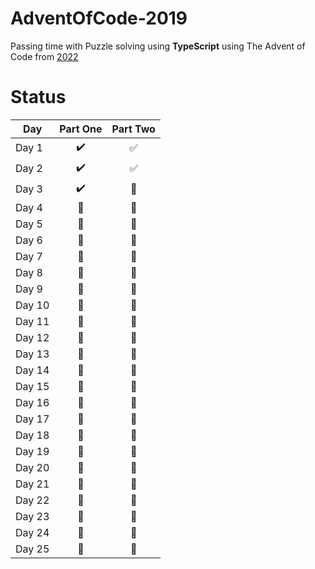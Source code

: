 # AdventOfCode-2019

Passing time with Puzzle solving using **TypeScript** using The Advent of Code from [2022](https://adventofcode.com/2022) 


# Status

| Day  | Part One | Part Two | 
|---|:---:|:---:|
| Day 1| :heavy_check_mark: | :white_check_mark: |
| Day 2| :heavy_check_mark: | :white_check_mark: |
| Day 3| :heavy_check_mark: | :pencil: |
| Day 4| :pencil: | :pencil: |
| Day 5| :pencil: | :pencil: |
| Day 6| :pencil: | :pencil: |
| Day 7| :pencil: | :pencil: |
| Day 8| :pencil: | :pencil: |
| Day 9| :pencil: | :pencil: |
| Day 10| :calendar: | :calendar: |
| Day 11| :calendar: | :calendar: |
| Day 12| :calendar: | :calendar: |
| Day 13| :calendar: | :calendar: |
| Day 14| :calendar: |  :calendar:|
| Day 15|  :calendar:|  :calendar:|
| Day 16|  :calendar:|  :calendar:|
| Day 17|  :calendar:| :calendar: |
| Day 18|  :calendar:| :calendar: |
| Day 19|  :calendar:|  :calendar:|
| Day 20|  :calendar:|  :calendar:|
| Day 21|:calendar: |:calendar: |
| Day 22|:calendar: |:calendar: |
| Day 23| :calendar:| :calendar:|
| Day 24| :calendar:| :calendar:|
| Day 25| :calendar:|:calendar: |
